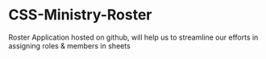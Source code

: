 # CSS-Ministry-Roster
Roster Application hosted on github, will help us to streamline our efforts in assigning roles &amp; members in sheets
